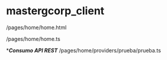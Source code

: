 # mastergcorp_client

/pages/home/home.html

/pages/home/home.ts

****Consumo API REST***
/pages/home/providers/prueba/prueba.ts
